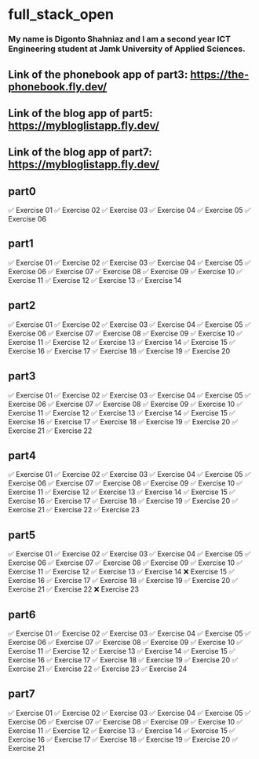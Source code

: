 # full_stack_open

### My name is Digonto Shahniaz and I am a second year ICT Engineering student at Jamk University of Applied Sciences.

## Link of the phonebook app of part3: https://the-phonebook.fly.dev/

## Link of the blog app of part5: https://mybloglistapp.fly.dev/

## Link of the blog app of part7: https://mybloglistapp.fly.dev/

## part0
:white_check_mark: Exercise 01
:white_check_mark: Exercise 02
:white_check_mark: Exercise 03
:white_check_mark: Exercise 04
:white_check_mark: Exercise 05
:white_check_mark: Exercise 06

## part1
:white_check_mark: Exercise 01
:white_check_mark: Exercise 02
:white_check_mark: Exercise 03
:white_check_mark: Exercise 04
:white_check_mark: Exercise 05
:white_check_mark: Exercise 06
:white_check_mark: Exercise 07
:white_check_mark: Exercise 08
:white_check_mark: Exercise 09
:white_check_mark: Exercise 10
:white_check_mark: Exercise 11
:white_check_mark: Exercise 12
:white_check_mark: Exercise 13
:white_check_mark: Exercise 14

## part2
:white_check_mark: Exercise 01
:white_check_mark: Exercise 02
:white_check_mark: Exercise 03
:white_check_mark: Exercise 04
:white_check_mark: Exercise 05
:white_check_mark: Exercise 06
:white_check_mark: Exercise 07
:white_check_mark: Exercise 08
:white_check_mark: Exercise 09
:white_check_mark: Exercise 10
:white_check_mark: Exercise 11
:white_check_mark: Exercise 12
:white_check_mark: Exercise 13
:white_check_mark: Exercise 14
:white_check_mark: Exercise 15
:white_check_mark: Exercise 16
:white_check_mark: Exercise 17
:white_check_mark: Exercise 18
:white_check_mark: Exercise 19
:white_check_mark: Exercise 20

## part3
:white_check_mark: Exercise 01
:white_check_mark: Exercise 02
:white_check_mark: Exercise 03
:white_check_mark: Exercise 04
:white_check_mark: Exercise 05
:white_check_mark: Exercise 06
:white_check_mark: Exercise 07
:white_check_mark: Exercise 08
:white_check_mark: Exercise 09
:white_check_mark: Exercise 10
:white_check_mark: Exercise 11
:white_check_mark: Exercise 12
:white_check_mark: Exercise 13
:white_check_mark: Exercise 14
:white_check_mark: Exercise 15
:white_check_mark: Exercise 16
:white_check_mark: Exercise 17
:white_check_mark: Exercise 18
:white_check_mark: Exercise 19
:white_check_mark: Exercise 20
:white_check_mark: Exercise 21
:white_check_mark: Exercise 22

## part4
:white_check_mark: Exercise 01
:white_check_mark: Exercise 02
:white_check_mark: Exercise 03
:white_check_mark: Exercise 04
:white_check_mark: Exercise 05
:white_check_mark: Exercise 06
:white_check_mark: Exercise 07
:white_check_mark: Exercise 08
:white_check_mark: Exercise 09
:white_check_mark: Exercise 10
:white_check_mark: Exercise 11
:white_check_mark: Exercise 12
:white_check_mark: Exercise 13
:white_check_mark: Exercise 14
:white_check_mark: Exercise 15
:white_check_mark: Exercise 16
:white_check_mark: Exercise 17
:white_check_mark: Exercise 18
:white_check_mark: Exercise 19
:white_check_mark: Exercise 20
:white_check_mark: Exercise 21
:white_check_mark: Exercise 22
:white_check_mark: Exercise 23

## part5
:white_check_mark: Exercise 01
:white_check_mark: Exercise 02
:white_check_mark: Exercise 03
:white_check_mark: Exercise 04
:white_check_mark: Exercise 05
:white_check_mark: Exercise 06
:white_check_mark: Exercise 07
:white_check_mark: Exercise 08
:white_check_mark: Exercise 09
:white_check_mark: Exercise 10
:white_check_mark: Exercise 11
:white_check_mark: Exercise 12
:white_check_mark: Exercise 13
:white_check_mark: Exercise 14
:x: Exercise 15
:white_check_mark: Exercise 16
:white_check_mark: Exercise 17
:white_check_mark: Exercise 18
:white_check_mark: Exercise 19
:white_check_mark: Exercise 20
:white_check_mark: Exercise 21
:white_check_mark: Exercise 22
:x: Exercise 23

## part6
:white_check_mark: Exercise 01
:white_check_mark: Exercise 02
:white_check_mark: Exercise 03
:white_check_mark: Exercise 04
:white_check_mark: Exercise 05
:white_check_mark: Exercise 06
:white_check_mark: Exercise 07
:white_check_mark: Exercise 08
:white_check_mark: Exercise 09
:white_check_mark: Exercise 10
:white_check_mark: Exercise 11
:white_check_mark: Exercise 12
:white_check_mark: Exercise 13
:white_check_mark: Exercise 14
:white_check_mark: Exercise 15
:white_check_mark: Exercise 16
:white_check_mark: Exercise 17
:white_check_mark: Exercise 18
:white_check_mark: Exercise 19
:white_check_mark: Exercise 20
:white_check_mark: Exercise 21
:white_check_mark: Exercise 22
:white_check_mark: Exercise 23
:white_check_mark: Exercise 24

## part7
:white_check_mark: Exercise 01
:white_check_mark: Exercise 02
:white_check_mark: Exercise 03
:white_check_mark: Exercise 04
:white_check_mark: Exercise 05
:white_check_mark: Exercise 06
:white_check_mark: Exercise 07
:white_check_mark: Exercise 08
:white_check_mark: Exercise 09
:white_check_mark: Exercise 10
:white_check_mark: Exercise 11
:white_check_mark: Exercise 12
:white_check_mark: Exercise 13
:white_check_mark: Exercise 14
:white_check_mark: Exercise 15
:white_check_mark: Exercise 16
:white_check_mark: Exercise 17
:white_check_mark: Exercise 18
:white_check_mark: Exercise 19
:white_check_mark: Exercise 20
:white_check_mark: Exercise 21
